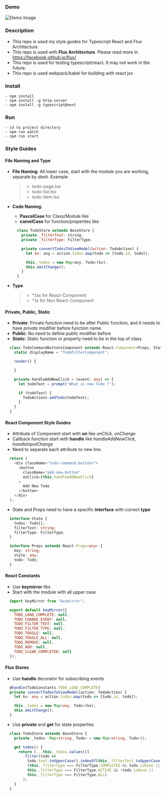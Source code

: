 ### Demo

![Demo Image](https://na35jw-bn1305.files.1drv.com/y3mGyswl9w0WeoVT3wMfNx9ykzMNviddrOSKdN3RhXkg6ZAeaN8Jy9kJF3t7Si0r0s1oR_MpOCdYT0ZHIMpfraPR0L7O12xn7AhLm0hlH3DwIk1vHP4SVu1tlxugOe5-8KYuC8IsDHzebrHbVGXPeToaBx56-tjVdpo6T7VlYjtGQQ/react-todo-app.gif?psid=1)

### Description

- This repo is used my style guides for Typescript React and Flux Architecture
- This repo is used with **Flux Architecture**. Please read more in https://facebook.github.io/flux/
- This repo is used for testing typescript/react. It may not work in the future.
- This repo is used webpack/babel for building with react jsx

### Install

```
- npm install
- npm install -g http-server
- npm install -g typescript@next
```

### Run

```
- cd to project directory
- npm run watch
- npm run start
```

### Style Guides

#### File Naming and Type
- **File Naming**: All lower case, start with the module you are working, separate by *dash*. Example
  > - todo-page.tsx
  > - todo-list.tsx
  > - todo-item.tsx

- **Code Naming**:
  - **PascalCase** for Class/Module like
  - **camelCase** for function/properties like

  ``` js
    class TodoStore extends BaseStore {
      private _filterText: string;
      private _filterType: FilterType;

      private convertTodosToViewModel(action: TodoAction) {
        let kv: any = action.todos.map(todo => [todo.id, todo]);

        this._todos = new Map<any, Todo>(kv);
        this.emitChange();
      }
    }

  ```

- **Type**
  > - *.tsx for React-Component
  > - *.ts for Non React-Component

#### Private, Public, Static
- **Private**: Private function need to be after Public function, and it needs to have *private* modifier before function name.
- **Public**: No need to define *public* modifier before
- **Static**: Static function or property need to be in the top of class
``` ts
  class TodoCommandButtonsComponent extends React.Component<Props, State> {
    static displayName = "TodoFilterComponent";

  	render() {

  	}

    private handleAddNewClick = (event: any) => {
      let todoText = prompt('What is new Todo ?');

      if (todoText) {
        TodoActions.addTodo(todoText);
      }
    }
  }
```

#### React Component Style Guides
- Attribute of Component start with **on** like *onClick, onChange*
- Callback function start with **handle** like *handleAddNewClick, handleInputChange*
- Need to separate each attribute to new line.
``` js
  return (
    <div className="todo-command-buttons">
      <button
        className="add-new-button"
        onClick={this.handleAddNewClick}
      >
        Add New Todo
      </button>
    </div>
  );
```
- State and Props need to have a specific **interface** with correct **type**
``` ts
  interface State {
    todos: Todo[];
    filterText: string;
    filterType: FilterType;
  }

  interface Props extends React.Props<any> {
    key: string;
    style: any;
    todo: Todo;
  }
```

#### React Constants
- Use **keymirror** libs
- Start with the module with all upper case

``` js
  import keyMirror from "keymirror";

  export default keyMirror({
    TODO_LOAD_COMPLETE: null,
    TODO_CHANGE_EVENT: null,
    TODO_FILTER_TEXT: null,
    TODO_FILTER_TYPE: null,
    TODO_TOGGLE: null,
    TODO_TOGGLE_ALL: null,
    TODO_REMOVE: null,
    TODO_ADD: null,
    TODO_CLEAR_COMPLETED: null
  });
```

#### Flux Stores
- Use **handle** decorator for subscribing events
``` ts
  @handle(TodoConstants.TODO_LOAD_COMPLETE)
  private convertTodosToViewModel(action: TodoAction) {
    let kv: any = action.todos.map(todo => [todo.id, todo]);

    this._todos = new Map<any, Todo>(kv);
    this.emitChange();
  }
```
- Use **private** and **get** for state properties

``` ts
  class TodoStore extends BaseStore {
    private _todos: Map<string, Todo> = new Map<string, Todo>();

    get todos() {
      return [...this._todos.values()]
        .filter(todo =>
          todo.text.toUpperCase().indexOf(this._filterText.toUpperCase()) >= 0 &&
          (this._filterType === FilterType.COMPLETED && todo.isDone ||
          this._filterType === FilterType.ACTIVE && !todo.isDone ||
          this._filterType === FilterType.ALL)
        );
    }
  }
```

